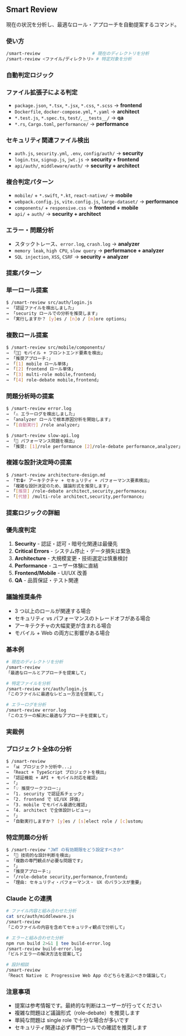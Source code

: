 ## Smart Review

現在の状況を分析し、最適なロール・アプローチを自動提案するコマンド。

### 使い方

```bash
/smart-review                    # 現在のディレクトリを分析
/smart-review <ファイル/ディレクトリ> # 特定対象を分析
```

### 自動判定ロジック

### ファイル拡張子による判定

- `package.json`, `*.tsx`, `*.jsx`, `*.css`, `*.scss` → **frontend**
- `Dockerfile`, `docker-compose.yml`, `*.yaml` → **architect**
- `*.test.js`, `*.spec.ts`, `test/`, `__tests__/` → **qa**
- `*.rs`, `Cargo.toml`, `performance/` → **performance**

### セキュリティ関連ファイル検出

- `auth.js`, `security.yml`, `.env`, `config/auth/` → **security**
- `login.tsx`, `signup.js`, `jwt.js` → **security + frontend**
- `api/auth/`, `middleware/auth/` → **security + architect**

### 複合判定パターン

- `mobile/` + `*.swift`, `*.kt`, `react-native/` → **mobile**
- `webpack.config.js`, `vite.config.js`, `large-dataset/` → **performance**
- `components/` + `responsive.css` → **frontend + mobile**
- `api/` + `auth/` → **security + architect**

### エラー・問題分析

- スタックトレース、`error.log`, `crash.log` → **analyzer**
- `memory leak`, `high CPU`, `slow query` → **performance + analyzer**
- `SQL injection`, `XSS`, `CSRF` → **security + analyzer**

### 提案パターン

### 単一ロール提案

```bash
$ /smart-review src/auth/login.js
→ 「認証ファイルを検出しました」
→ 「security ロールでの分析を推奨します」
→ 「実行しますか？ [y]es / [n]o / [m]ore options」
```

### 複数ロール提案

```bash
$ /smart-review src/mobile/components/
→ 「📱🎨 モバイル + フロントエンド要素を検出」
→ 「推奨アプローチ:」
→ 「[1] mobile ロール単体」
→ 「[2] frontend ロール単体」  
→ 「[3] multi-role mobile,frontend」
→ 「[4] role-debate mobile,frontend」
```

### 問題分析時の提案

```bash
$ /smart-review error.log
→ 「⚠️ エラーログを検出しました」
→ 「analyzer ロールで根本原因分析を開始します」
→ 「[自動実行] /role analyzer」

$ /smart-review slow-api.log
→ 「🐌 パフォーマンス問題を検出」
→ 「推奨: [1]/role performance [2]/role-debate performance,analyzer」
```

### 複雑な設計決定時の提案

```bash
$ /smart-review architecture-design.md
→ 「🏗️🔒⚡ アーキテクチャ + セキュリティ + パフォーマンス要素検出」
→ 「複雑な設計決定のため、議論形式を推奨します」
→ 「[推奨] /role-debate architect,security,performance」
→ 「[代替] /multi-role architect,security,performance」
```

### 提案ロジックの詳細

### 優先度判定

1. **Security** - 認証・認可・暗号化関連は最優先
2. **Critical Errors** - システム停止・データ損失は緊急
3. **Architecture** - 大規模変更・技術選定は慎重検討
4. **Performance** - ユーザー体験に直結
5. **Frontend/Mobile** - UI/UX 改善
6. **QA** - 品質保証・テスト関連

### 議論推奨条件

- 3 つ以上のロールが関連する場合
- セキュリティ vs パフォーマンスのトレードオフがある場合
- アーキテクチャの大幅変更が含まれる場合
- モバイル + Web の両方に影響がある場合

### 基本例

```bash
# 現在のディレクトリを分析
/smart-review
「最適なロールとアプローチを提案して」

# 特定ファイルを分析
/smart-review src/auth/login.js
「このファイルに最適なレビュー方法を提案して」

# エラーログを分析
/smart-review error.log
「このエラーの解決に最適なアプローチを提案して」
```

### 実裁例

### プロジェクト全体の分析

```bash
$ /smart-review
→ 「📊 プロジェクト分析中...」
→ 「React + TypeScript プロジェクトを検出」
→ 「認証機能 + API + モバイル対応を確認」
→ 「」
→ 「💡 推奨ワークフロー:」
→ 「1. security で認証系チェック」
→ 「2. frontend で UI/UX 評価」
→ 「3. mobile でモバイル最適化確認」
→ 「4. architect で全体設計レビュー」
→ 「」
→ 「自動実行しますか？ [y]es / [s]elect role / [c]ustom」
```

### 特定問題の分析

```bash
$ /smart-review "JWT の有効期限をどう設定すべきか"
→ 「🤔 技術的な設計判断を検出」
→ 「複数の専門観点が必要な問題です」
→ 「」
→ 「推奨アプローチ:」
→ 「/role-debate security,performance,frontend」
→ 「理由: セキュリティ・パフォーマンス・ UX のバランスが重要」
```

### Claude との連携

```bash
# ファイル内容と組み合わせた分析
cat src/auth/middleware.js
/smart-review
「このファイルの内容を含めてセキュリティ観点で分析して」

# エラーと組み合わせた分析
npm run build 2>&1 | tee build-error.log
/smart-review build-error.log
「ビルドエラーの解決方法を提案して」

# 設計相談
/smart-review
「React Native と Progressive Web App のどちらを選ぶべきか議論して」
```

### 注意事項

- 提案は参考情報です。最終的な判断はユーザーが行ってください
- 複雑な問題ほど議論形式（role-debate）を推奨します
- 単純な問題は single role で十分な場合が多いです
- セキュリティ関連は必ず専門ロールでの確認を推奨します
